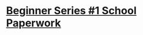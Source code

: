 # [Beginner Series #1 School Paperwork](https://www.codewars.com/kata/beginner-series-number-1-school-paperwork/)
